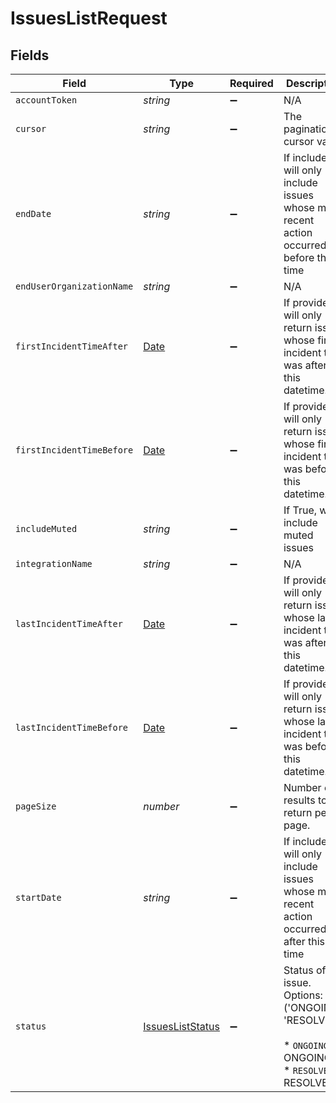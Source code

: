 # IssuesListRequest


## Fields

| Field                                                                                                | Type                                                                                                 | Required                                                                                             | Description                                                                                          |
| ---------------------------------------------------------------------------------------------------- | ---------------------------------------------------------------------------------------------------- | ---------------------------------------------------------------------------------------------------- | ---------------------------------------------------------------------------------------------------- |
| `accountToken`                                                                                       | *string*                                                                                             | :heavy_minus_sign:                                                                                   | N/A                                                                                                  |
| `cursor`                                                                                             | *string*                                                                                             | :heavy_minus_sign:                                                                                   | The pagination cursor value.                                                                         |
| `endDate`                                                                                            | *string*                                                                                             | :heavy_minus_sign:                                                                                   | If included, will only include issues whose most recent action occurred before this time             |
| `endUserOrganizationName`                                                                            | *string*                                                                                             | :heavy_minus_sign:                                                                                   | N/A                                                                                                  |
| `firstIncidentTimeAfter`                                                                             | [Date](https://developer.mozilla.org/en-US/docs/Web/JavaScript/Reference/Global_Objects/Date)        | :heavy_minus_sign:                                                                                   | If provided, will only return issues whose first incident time was after this datetime.              |
| `firstIncidentTimeBefore`                                                                            | [Date](https://developer.mozilla.org/en-US/docs/Web/JavaScript/Reference/Global_Objects/Date)        | :heavy_minus_sign:                                                                                   | If provided, will only return issues whose first incident time was before this datetime.             |
| `includeMuted`                                                                                       | *string*                                                                                             | :heavy_minus_sign:                                                                                   | If True, will include muted issues                                                                   |
| `integrationName`                                                                                    | *string*                                                                                             | :heavy_minus_sign:                                                                                   | N/A                                                                                                  |
| `lastIncidentTimeAfter`                                                                              | [Date](https://developer.mozilla.org/en-US/docs/Web/JavaScript/Reference/Global_Objects/Date)        | :heavy_minus_sign:                                                                                   | If provided, will only return issues whose last incident time was after this datetime.               |
| `lastIncidentTimeBefore`                                                                             | [Date](https://developer.mozilla.org/en-US/docs/Web/JavaScript/Reference/Global_Objects/Date)        | :heavy_minus_sign:                                                                                   | If provided, will only return issues whose last incident time was before this datetime.              |
| `pageSize`                                                                                           | *number*                                                                                             | :heavy_minus_sign:                                                                                   | Number of results to return per page.                                                                |
| `startDate`                                                                                          | *string*                                                                                             | :heavy_minus_sign:                                                                                   | If included, will only include issues whose most recent action occurred after this time              |
| `status`                                                                                             | [IssuesListStatus](../../models/operations/issuesliststatus.md)                                      | :heavy_minus_sign:                                                                                   | Status of the issue. Options: ('ONGOING', 'RESOLVED')<br/><br/>* `ONGOING` - ONGOING<br/>* `RESOLVED` - RESOLVED |